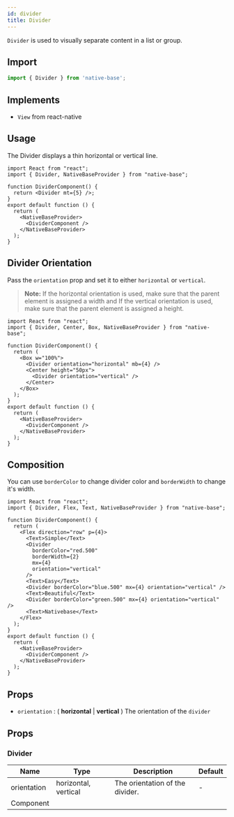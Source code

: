```yaml
---
id: divider
title: Divider
---
```


`Divider` is used to visually separate content in a list or group.

## **Import**

```jsx
import { Divider } from 'native-base';
```

## Implements

- `View` from react-native

## Usage

The Divider displays a thin horizontal or vertical line.

```SnackPlayer name=Divider%20Usage
import React from "react";
import { Divider, NativeBaseProvider } from "native-base";

function DividerComponent() {
  return <Divider mt={5} />;
}
export default function () {
  return (
    <NativeBaseProvider>
      <DividerComponent />
    </NativeBaseProvider>
  );
}
```

## Divider Orientation

Pass the `orientation` prop and set it to either `horizontal` or `vertical`.

> **Note:** If the horizontal orientation is used, make sure that the parent element is assigned a width and If the vertical orientation is used, make sure that the parent element is assigned a height.

```SnackPlayer name=Divider%20Divider Orientation
import React from "react";
import { Divider, Center, Box, NativeBaseProvider } from "native-base";

function DividerComponent() {
  return (
    <Box w="100%">
      <Divider orientation="horizontal" mb={4} />
      <Center height="50px">
        <Divider orientation="vertical" />
      </Center>
    </Box>
  );
}
export default function () {
  return (
    <NativeBaseProvider>
      <DividerComponent />
    </NativeBaseProvider>
  );
}
```

## Composition

You can use `borderColor` to change divider color and `borderWidth` to change it's width.

```SnackPlayer name=Divider%20Composition
import React from "react";
import { Divider, Flex, Text, NativeBaseProvider } from "native-base";

function DividerComponent() {
  return (
    <Flex direction="row" p={4}>
      <Text>Simple</Text>
      <Divider
        borderColor="red.500"
        borderWidth={2}
        mx={4}
        orientation="vertical"
      />
      <Text>Easy</Text>
      <Divider borderColor="blue.500" mx={4} orientation="vertical" />
      <Text>Beautiful</Text>
      <Divider borderColor="green.500" mx={4} orientation="vertical" />
      <Text>Nativebase</Text>
    </Flex>
  );
}
export default function () {
  return (
    <NativeBaseProvider>
      <DividerComponent />
    </NativeBaseProvider>
  );
}
```

## Props

- `orientation` : ( **horizontal** | **vertical** ) The orientation of the `divider`

## Props

### Divider

| Name        | Type                 | Description                     | Default |
| ----------- | -------------------- | ------------------------------- | ------- |
| orientation | horizontal, vertical | The orientation of the divider. | -       |
| Component   |                      |                                 |         |

